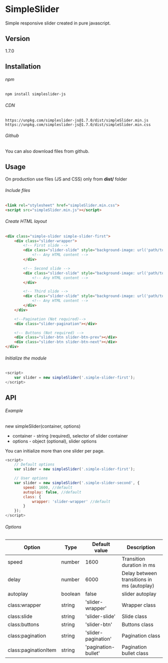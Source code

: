 # SimpleSlider
Simple responsive slider created in pure javascript.

## Version
1.7.0

## Installation

###### npm
```
npm install simpleslider-js
```

###### CDN
```
https://unpkg.com/simpleslider-js@1.7.0/dist/simpleSlider.min.js
https://unpkg.com/simpleslider-js@1.7.0/dist/simpleSlider.min.css
```

###### Github
You can also download files from github.

## Usage
On production use files (JS and CSS) only from **dist/** folder

###### Include files
```html
<link rel="stylesheet" href="simpleSlider.min.css"> 
<script src="simpleSlider.min.js"></script>  
```

###### Create HTML layout
```html
<div class="simple-slider simple-slider-first">
    <div class="slider-wrapper">
        <!-- First slide -->
        <div class="slider-slide" style="background-image: url('path/to/image')">
            <!-- Any HTML content -->
        </div>

        <!-- Second slide -->
        <div class="slider-slide" style="background-image: url('path/to/image')">
            <!-- Any HTML content -->
        </div>

        <!-- Third slide -->
        <div class="slider-slide" style="background-image: url('path/to/image')">
            <!-- Any HTML content -->
        </div>
    </div>

    <!--Pagination (Not required)-->
    <div class="slider-pagination"></div>

    <!-- Buttons (Not required) -->
    <div class="slider-btn slider-btn-prev"></div>
    <div class="slider-btn slider-btn-next"></div> 
</div>
```

###### Initialize the module
```javascript
<script>
    var slider = new simpleSlider('.simple-slider-first');
</script>
```

## API

###### Example
new simpleSlider(container, options)

* container - string (required), selector of slider container
* options - object (optional), slider options

You can initialize more than one slider per page.

```javascript
<script>
    // Default options
    var slider = new simpleSlider('.simple-slider-first');  

    // User options
    var slider = new simpleSlider('.simple-slider-second', {
        speed: 1600, //default
        autoplay: false, //default
        class: {
            wrapper: 'slider-wrapper' //default
        }
    });
</script>
```

###### Options

| Option  | Type | Default value | Description |
| ----- | ----- | ----- | ----- |
| speed | number | 1600 | Transition duration in ms |
| delay | number | 6000 | Delay between transitions in ms (autoplay)|
| autoplay | boolean | false | slider autoplay |
| class:wrapper | string | 'slider-wrapper' | Wrapper class |
| class:slide | string | 'slider-slide' | Slide class |
| class:buttons | string | 'slider-btn' | Buttons class |
| class:pagination | string | 'slider-pagination' | Pagination class |
| class:paginationItem | string | 'pagination-bullet' | Pagination bullet class |
